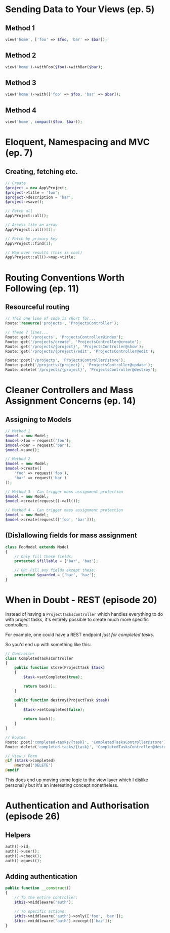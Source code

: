 # Sending Data to Your Views (ep. 5)

## Method 1 
```php
view('home', ['foo' => $foo, 'bar' => $bar]);
```

## Method 2
```php
view('home')->withFoo($foo)->withBar($bar);
```

## Method 3 
```php
view('home')->with(['foo' => $foo, 'bar' => $bar]);
```

## Method 4
```php
view('home', compact($foo, $bar));
```
# Eloquent, Namespacing and MVC (ep. 7)

## Creating, fetching etc.

```php
// Create
$project = new App\Project;
$project->title = 'foo';
$project->description = 'bar';
$project->save();

// Fetch all
App\Project::all();

// Access like an array
App\Project::all()[1];

// Fetch by primary key
App\Project::find(1);

// Map over results (this is cool)
App\Project::all()->map->title;
```
# Routing Conventions Worth Following (ep. 11)

## Resourceful routing

```php
// This one line of code is short for...
Route::resource('projects', 'ProjectsController');

// These 7 lines...
Route::get('/projects', 'ProjectsController@index');
Route::get('/projects/create', 'ProjectsController@create');
Route::get('/projects/{project}', 'ProjectsController@show');
Route::get('/projects/{project}/edit', 'ProjectsController@edit');

Route::post('/projects', 'ProjectsController@store');
Route::patch('/projects/{project}', 'ProjectsController@update');
Route::delete('/projects/{project}', 'ProjectsController@destroy');
```
# Cleaner Controllers and Mass Assignment Concerns (ep. 14)

## Assigning to Models

```php
// Method 1
$model = new Model;
$model->foo = request('foo');
$model->bar = request('bar');
$model->save();

// Method 2
$model = new Model;
$model->create([
    'foo' => request('foo'),
    'bar' => request('bar')
]);

// Method 3 - Can trigger mass assignment protection
$model = new Model;
$model->create(request()->all());

// Method 4 - Can trigger mass assignment protection
$model = new Model;
$model->create(request(['foo', 'bar']));
```

## (Dis)allowing fields for mass assignment

```php
class FooModel extends Model
{
    // Only fill these fields:
    protected $fillable = ['bar', 'baz'];

    // OR: Fill any fields except these:
    protected $guarded = ['bar', 'baz'];
}
```

# When in Doubt - REST (episode 20)

Instead of having a `ProjectTasksController` which handles everything to do with project tasks, it's entirely possible to create much more specific controllers. 

For example, one could have a REST endpoint *just for completed tasks*.

So you'd end up with something like this:

```php
// Controller
class CompletedTasksController
{
    public function store(ProjectTask $task)
    {
        $task->setCompleted(true);

        return back();
    }

    public function destroy(ProjectTask $task)
    {
        $task->setCompleted(false);
        
        return back();
    }
}

// Routes
Route::post('completed-tasks/{task}', 'CompletedTasksController@store')
Route::delete('completed-tasks/{task}', 'CompletedTasksController@destroy')

// View / Form
@if ($task->completed)
    @method('DELETE')
@endif
```

This does end up moving some logic to the view layer which I dislike personally but it's an interesting concept nonetheless.

# Authentication and Authorisation (episode 26)

## Helpers

```php
auth()->id;
auth()->user();
auth()->check();
auth()->guest();
```

## Adding authentication

```php
public function __construct()
{
    // To the entire controller:
    $this->middleware('auth');

    // To specific actions:
    $this->middleware('auth')->only(['foo', 'bar']);
    $this->middleware('auth')->except(['baz']);
}
```

